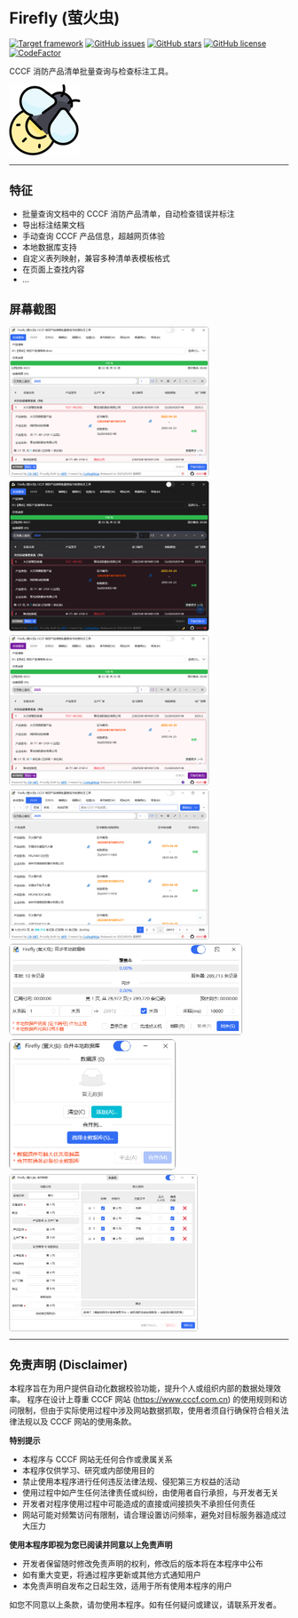 # Firefly (萤火虫)

[![Target framework](https://img.shields.io/badge/support-.NET_9.0--Windows7.0-blue)](https://github.com/CodingOctocat/Firefly)
[![GitHub issues](https://img.shields.io/github/issues/CodingOctocat/Firefly)](https://github.com/CodingOctocat/Firefly/issues)
[![GitHub stars](https://img.shields.io/github/stars/CodingOctocat/Firefly)](https://github.com/CodingOctocat/Firefly/stargazers)
[![GitHub license](https://img.shields.io/github/license/CodingOctocat/Firefly)](https://github.com/CodingOctocat/Firefly/blob/master/LICENSE)
[![CodeFactor](https://www.codefactor.io/repository/github/codingoctocat/firefly/badge)](https://www.codefactor.io/repository/github/codingoctocat/firefly)

CCCF 消防产品清单批量查询与检查标注工具。

<a href="https://github.com/CodingOctocat/Firefly">
    <img src="/Firefly/Resources/firefly.png" alt="firefly" width="128">
</a>

---

## 特征

- 批量查询文档中的 CCCF 消防产品清单，自动检查错误并标注
- 导出标注结果文档
- 手动查询 CCCF 产品信息，超越网页体验
- 本地数据库支持
- 自定义表列映射，兼容多种清单表模板格式
- 在页面上查找内容
- ...

## 屏幕截图

<div style="display: flex; flex-wrap: wrap; gap: 8px;">
  <img src="/Firefly/Resources/Screenshots/firefly-mainwindow.png" alt="firefly-mainwindow" width="360">
  <img src="/Firefly/Resources/Screenshots/firefly-dark.png" alt="firefly-dark" width="360">
  <img src="/Firefly/Resources/Screenshots/firefly-violet.png" alt="firefly-violet" width="360">
  <img src="/Firefly/Resources/Screenshots/firefly-cccf-query.png" alt="firefly-cccf-query" width="360">
  <img src="/Firefly/Resources/Screenshots/firefly-sync-db.png" alt="firefly-sync-db" width="420">
  <img src="/Firefly/Resources/Screenshots/firefly-merge-db.png" alt="firefly-merge-db" width="300">
  <img src="/Firefly/Resources/Screenshots/firefly-column-mapping.png" alt="firefly-column-mapping" width="340">
</div>

---

## 免责声明 (Disclaimer)

本程序旨在为用户提供自动化数据校验功能，提升个人或组织内部的数据处理效率。
程序在设计上尊重 CCCF 网站 (https://www.cccf.com.cn) 的使用规则和访问限制，但由于实际使用过程中涉及网站数据抓取，使用者须自行确保符合相关法律法规以及 CCCF 网站的使用条款。

**特别提示**
- 本程序与 CCCF 网站无任何合作或隶属关系
- 本程序仅供学习、研究或内部使用目的
- 禁止使用本程序进行任何违反法律法规、侵犯第三方权益的活动
- 使用过程中如产生任何法律责任或纠纷，由使用者自行承担，与开发者无关
- 开发者对程序使用过程中可能造成的直接或间接损失不承担任何责任
- 网站可能对频繁访问有限制，请合理设置访问频率，避免对目标服务器造成过大压力

**使用本程序即视为您已阅读并同意以上免责声明**
- 开发者保留随时修改免责声明的权利，修改后的版本将在本程序中公布
- 如有重大变更，将通过程序更新或其他方式通知用户
- 本免责声明自发布之日起生效，适用于所有使用本程序的用户

如您不同意以上条款，请勿使用本程序。如有任何疑问或建议，请联系开发者。
